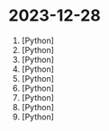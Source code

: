 # 2023-12-28

1. [](https://github.comundefined "") [Python]
2. [](https://github.comundefined "StreamDiffusion: A Pipeline-Level Solution for Real-Time Interactive Generation") [Python]
3. [](https://github.comundefined "完全免费开源，基于 Requests 模块实现：TikTok 主页/视频/图集/原声；抖音主页/视频/图集/收藏/直播/原声/合集/评论/账号/搜索/热榜数据采集工具") [Python]
4. [](https://github.comundefined "Ask Questions in natural language and get Answers backed by private sources. Connects to tools like Slack, GitHub, Confluence, etc.") [Python]
5. [](https://github.comundefined "A unified evaluation framework for large language models") [Python]
6. [](https://github.comundefined "Dev tool that writes scalable apps from scratch while the developer oversees the implementation") [Python]
7. [](https://github.comundefined "A sound cloning tool with a web interface, using your voice or any sound to record audio / 一个带web界面的声音克隆工具，使用你的音色或任意声音来录制音频") [Python]
8. [](https://github.comundefined "AppAgent: Multimodal Agents as Smartphone Users, an LLM-based multimodal agent framework designed to operate smartphone apps.") [Python]
9. [](https://github.comundefined "Prowler is an Open Source Security tool for AWS, Azure and GCP to perform Cloud Security best practices assessments, audits, incident response, compliance, continuous monitoring, hardening and forensics readiness. Includes CIS, NIST 800, NIST CSF, CISA, FedRAMP, PCI-DSS, GDPR, HIPAA, FFIEC, SOC2, GXP, Well-Architected Security, ENS and more.") [Python]
